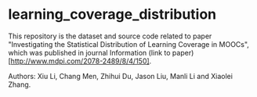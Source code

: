 # learning_coverage_distribution
This repository is the dataset and source code related to paper "Investigating the Statistical Distribution of Learning Coverage in MOOCs", which was published in journal Information (link to paper)[http://www.mdpi.com/2078-2489/8/4/150]. 

Authors: Xiu Li, Chang Men, Zhihui Du, Jason Liu, Manli Li and Xiaolei Zhang. 
